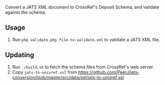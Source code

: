 Convert a JATS XML document to CrossRef's Deposit Schema, and validate against the schema.

## Usage

1. Run `php validate.php file-to-validate.xml` to validate a JATS XML file.

## Updating

1. Run `./build.sh` to fetch the schema files from CrossRef's web server.
1. Copy `jats-to-unixref.xsl` from https://github.com/PeerJ/jats-conversion/blob/master/src/data/xsl/jats-to-unixref.xsl
